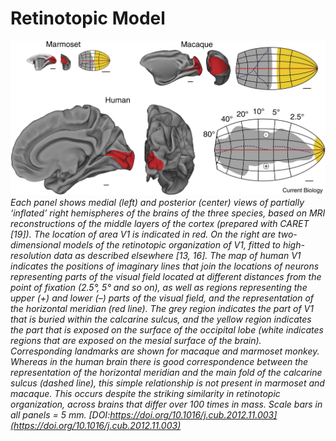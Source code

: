 # Retinotopic Model

![retino3D](./figures/retino3D.jpg)
*Each panel shows medial (left) and posterior (center) views of partially ‘inflated’ right hemispheres of the brains of the three species, based on MRI reconstructions of the middle layers of the cortex (prepared with CARET [19]). The location of area V1 is indicated in red. On the right are two-dimensional models of the retinotopic organization of V1, fitted to high-resolution data as described elsewhere [13, 16]. The map of human V1 indicates the positions of imaginary lines that join the locations of neurons representing parts of the visual field located at different distances from the point of fixation (2.5°, 5° and so on), as well as regions representing the upper (+) and lower (–) parts of the visual field, and the representation of the horizontal meridian (red line). The grey region indicates the part of V1 that is buried within the calcarine sulcus, and the yellow region indicates the part that is exposed on the surface of the occipital lobe (white indicates regions that are exposed on the mesial surface of the brain). Corresponding landmarks are shown for macaque and marmoset monkey. Whereas in the human brain there is good correspondence between the representation of the horizontal meridian and the main fold of the calcarine sulcus (dashed line), this simple relationship is not present in marmoset and macaque. This occurs despite the striking similarity in retinotopic organization, across brains that differ over 100 times in mass. Scale bars in all panels = 5 mm. [DOI:https://doi.org/10.1016/j.cub.2012.11.003](https://doi.org/10.1016/j.cub.2012.11.003)*
